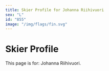 ```yaml
---
title: Skier Profile for Johanna Riihivuori
sex: "L"
id: "855"
image: "/img/flags/fin.svg" 
---
```


# Skier Profile

This page is for: Johanna Riihivuori.
    